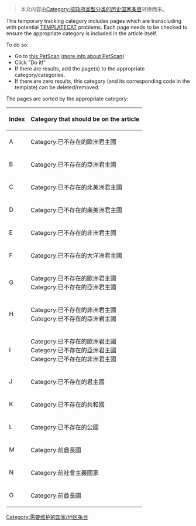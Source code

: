 > 本文内容由[Category:按政府类型分类的历史国家条目](https://zh.wikipedia.org/wiki/Category:按政府类型分类的历史国家条目)转换而来。


This temporary tracking category includes pages which are transcluding  with potential [TEMPLATECAT](https://zh.wikipedia.org/wiki/WP:TEMPLATECAT "wikilink") problems. Each page needs to be checked to ensure the appropriate category is included in the article itself.

To do so:

  - Go to [this PetScan](https://petscan.wmflabs.org/?psid=5572926) ([more info about PetScan](https://zh.wikipedia.org/wiki/WP:PETSCAN "wikilink"))
  - Click "Do it\!"
  - If there are results, add the page(s) to the appropriate category/categories.
  - If there are zero results, this category (and its corresponding code in the template) can be deleted/removed.

The pages are sorted by the appropriate category:

<table>
<thead>
<tr class="header">
<th><p>Index</p></th>
<th><p>Category that should be on the article</p></th>
</tr>
</thead>
<tbody>
<tr class="odd">
<td><p>A</p></td>
<td><p>Category:已不存在的歐洲君主國</p></td>
</tr>
<tr class="even">
<td><p>B</p></td>
<td><p>Category:已不存在的亞洲君主國</p></td>
</tr>
<tr class="odd">
<td><p>C</p></td>
<td><p>Category:已不存在的北美洲君主國</p></td>
</tr>
<tr class="even">
<td><p>D</p></td>
<td><p>Category:已不存在的南美洲君主國</p></td>
</tr>
<tr class="odd">
<td><p>E</p></td>
<td><p>Category:已不存在的非洲君主國</p></td>
</tr>
<tr class="even">
<td><p>F</p></td>
<td><p>Category:已不存在的大洋洲君主國</p></td>
</tr>
<tr class="odd">
<td><p>G</p></td>
<td><p>Category:已不存在的歐洲君主國<br />
Category:已不存在的亞洲君主國</p></td>
</tr>
<tr class="even">
<td><p>H</p></td>
<td><p>Category:已不存在的非洲君主國<br />
Category:已不存在的亞洲君主國</p></td>
</tr>
<tr class="odd">
<td><p>I</p></td>
<td><p>Category:已不存在的歐洲君主國<br />
Category:已不存在的亞洲君主國<br />
Category:已不存在的非洲君主國</p></td>
</tr>
<tr class="even">
<td><p>J</p></td>
<td><p>Category:已不存在的君主國</p></td>
</tr>
<tr class="odd">
<td><p>K</p></td>
<td><p>Category:已不存在的共和國</p></td>
</tr>
<tr class="even">
<td><p>L</p></td>
<td><p>Category:已不存在的公國</p></td>
</tr>
<tr class="odd">
<td><p>M</p></td>
<td><p>Category:前酋長國</p></td>
</tr>
<tr class="even">
<td><p>N</p></td>
<td><p>Category:前社會主義國家</p></td>
</tr>
<tr class="odd">
<td><p>O</p></td>
<td><p>Category:前酋長國</p></td>
</tr>
</tbody>
</table>

[Category:需要维护的国家/地区条目](https://zh.wikipedia.org/wiki/Category:需要维护的国家/地区条目 "wikilink")
